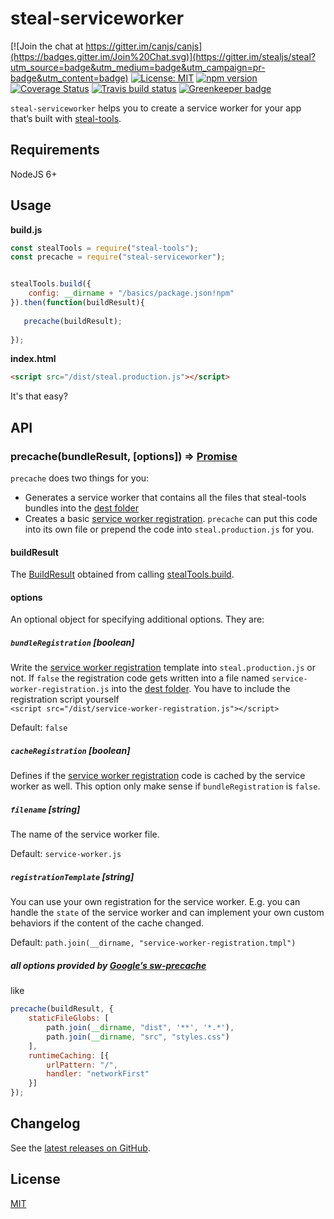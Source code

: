 # steal-serviceworker

[![Join the chat at https://gitter.im/canjs/canjs](https://badges.gitter.im/Join%20Chat.svg)](https://gitter.im/stealjs/steal?utm_source=badge&utm_medium=badge&utm_campaign=pr-badge&utm_content=badge)
[![License: MIT](https://img.shields.io/badge/license-MIT-blue.svg)](https://github.com/stealjs/steal-serviceworker/blob/master/LICENSE.md)
[![npm version](https://badge.fury.io/js/steal-serviceworker.svg)](https://badge.fury.io/js/steal-serviceworker)
[![Coverage Status](https://coveralls.io/repos/github/stealjs/steal-serviceworker/badge.svg?branch=master)](https://coveralls.io/github/stealjs/steal-serviceworker?branch=master)
[![Travis build status](https://travis-ci.org/stealjs/steal-serviceworker.svg?branch=master)](https://travis-ci.org/stealjs/steal-serviceworker)
[![Greenkeeper badge](https://badges.greenkeeper.io/stealjs/steal-serviceworker.svg)](https://greenkeeper.io/)

`steal-serviceworker` helps you to create a service worker for your app that’s built with [steal-tools](https://stealjs.com/docs/steal-tools.html).

## Requirements
NodeJS 6+

## Usage

**build.js**
```js
const stealTools = require("steal-tools");
const precache = require("steal-serviceworker");


stealTools.build({
    config: __dirname + "/basics/package.json!npm"
}).then(function(buildResult){
    
   precache(buildResult);
   
});
```

**index.html**
```html
<script src="/dist/steal.production.js"></script>
```

It's that easy?

## API

### precache(bundleResult, [options]) => [Promise](https://developer.mozilla.org/en-US/docs/Web/JavaScript/Reference/Global_Objects/Promise)

`precache` does two things for you:
- Generates a service worker that contains all the files that steal-tools bundles into the [dest folder](https://stealjs.com/docs/steal-tools.build.html#dest)
- Creates a basic [service worker registration](templates/service-worker-registration.tmpl). `precache` can put this code into its own file or prepend the code into `steal.production.js` for you.

#### buildResult

The [BuildResult](https://stealjs.com/docs/steal-tools.BuildResult.html) obtained from calling [stealTools.build](https://stealjs.com/docs/steal-tools.build.html).

#### options

An optional object for specifying additional options. They are:

##### `bundleRegistration` [boolean]
Write the [service worker registration](templates/service-worker-registration.tmpl) template into `steal.production.js` or not.
If `false` the registration code gets written into a file named `service-worker-registration.js` into the [dest folder](https://stealjs.com/docs/steal-tools.build.html#dest). You have to include the registration script yourself<br> 
`<script src="/dist/service-worker-registration.js"></script>`

Default: `false`

##### `cacheRegistration` [boolean]
Defines if the  [service worker registration](templates/service-worker-registration.tmpl) code is cached by the service worker as well.
This option only make sense if `bundleRegistration` is `false`.

##### `filename` [string]
The name of the service worker file.

Default: `service-worker.js`

##### `registrationTemplate` [string]
You can use your own registration for the service worker. 
E.g. you can handle the `state` of the service worker and can implement your own custom behaviors if the content of the cache changed.

Default: `path.join(__dirname, "service-worker-registration.tmpl")`

##### all options provided by [Google’s sw-precache](https://github.com/GoogleChrome/sw-precache)<br>
like
```js
precache(buildResult, {
    staticFileGlobs: [
        path.join(__dirname, "dist", '**', '*.*'),
        path.join(__dirname, "src", "styles.css")
    ],
    runtimeCaching: [{
        urlPattern: "/",
        handler: "networkFirst"
    }]
});
```

## Changelog

See the [latest releases on GitHub](https://github.com/stealjs/steal-serviceworker/releases).

## License

[MIT](https://github.com/stealjs/steal-serviceworker/blob/master/LICENSE.md)
